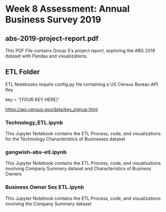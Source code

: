 # Week 8 Assessment: Annual Business Survey 2019

## abs-2019-project-report.pdf

This PDF File contains Group 3's project report, exploring the ABS 2019 dataset with Pandas and visualizations.

## ETL Folder

ETL Notebooks require config.py file containing a US Census Bureau API Key

key = '[YOUR KEY HERE]'

https://api.census.gov/data/key_signup.html

### Technology_ETL.ipynb

This Jupyter Notebook contains the ETL Process, code, and visualizations for the Technology Characteristics of Businesses dataset

### gangwish-abs-etl.ipynb

This Jupyter Notebook contains the ETL Process, code, and visualizations involving Company Summary dataset and Characteristics of Business Owners

### Business Owner Sex ETL.ipynb

This Jupyter Notebook contains the ETL Process, code, and visualizations involving the Company Summary dataset
